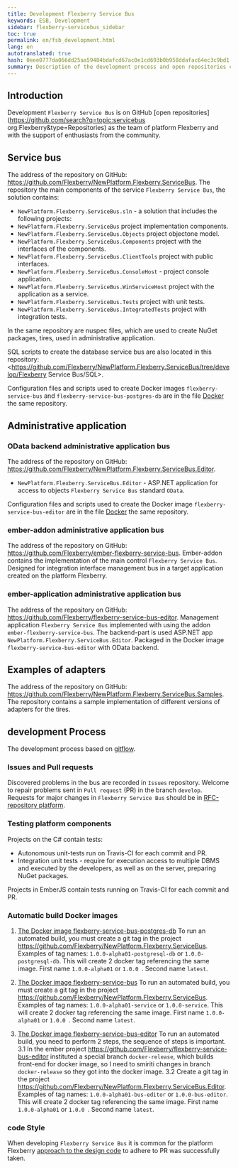 ```yaml
--- 
title: Development Flexberry Service Bus 
keywords: ESB, Development 
sidebar: flexberry-servicebus_sidebar 
toc: true 
permalink: en/fsb_development.html 
lang: en 
autotranslated: true 
hash: 0eee0777da066dd25aa59484bdafcd67ac0e1cd693b0b958ddafac64ec3c9bd1 
summary: Description of the development process and open repositories code Flexberry Service Bus. 
--- 
```


## Introduction 

Development `Flexberry Service Bus` is on GitHub [open repositories](https://github.com/search?q=topic:servicebus org:Flexberry&type=Repositories) as the team of platform Flexberry and with the support of enthusiasts from the community. 

## Service bus 

The address of the repository on GitHub: <https://github.com/Flexberry/NewPlatform.Flexberry.ServiceBus>. 
The repository the main components of the service `Flexberry Service Bus`, the solution contains: 

* `NewPlatform.Flexberry.ServiceBus.sln` - a solution that includes the following projects: 
* `NewPlatform.Flexberry.ServiceBus` project implementation components. 
* `NewPlatform.Flexberry.ServiceBus.Objects` project objectone model. 
* `NewPlatform.Flexberry.ServiceBus.Components` project with the interfaces of the components. 
* `NewPlatform.Flexberry.ServiceBus.ClientTools` project with public interfaces. 
* `NewPlatform.Flexberry.ServiceBus.ConsoleHost` - project console application. 
* `NewPlatform.Flexberry.ServiceBus.WinServiceHost` project with the application as a service. 
* `NewPlatform.Flexberry.ServiceBus.Tests` project with unit tests. 
* `NewPlatform.Flexberry.ServiceBus.IntegratedTests` project with integration tests. 

In the same repository are nuspec files, which are used to create NuGet packages, tires, used in administrative application. 

SQL scripts to create the database service bus are also located in this repository: <https://github.com/Flexberry/NewPlatform.Flexberry.ServiceBus/tree/develop/Flexberry Service Bus/SQL>. 

Configuration files and scripts used to create Docker images `flexberry-service-bus` and `flexberry-service-bus-postgres-db` are in the file [Docker](https://github.com/Flexberry/NewPlatform.Flexberry.ServiceBus/tree/develop/Docker) the same repository. 

## Administrative application 

### OData backend administrative application bus 

The address of the repository on GitHub: <https://github.com/Flexberry/NewPlatform.Flexberry.ServiceBus.Editor>. 

* `NewPlatform.Flexberry.ServiceBus.Editor` - ASP.NET application for access to objects `Flexberry Service Bus` standard `OData`. 

Configuration files and scripts used to create the Docker image `flexberry-service-bus-editor` are in the file [Docker](https://github.com/Flexberry/NewPlatform.Flexberry.ServiceBus.Editor/tree/develop/Docker) the same repository.

### ember-addon administrative application bus 

The address of the repository on GitHub: <https://github.com/Flexberry/ember-flexberry-service-bus>. 
Ember-addon contains the implementation of the main control `Flexberry Service Bus`. Designed for integration interface management bus in a target application created on the platform Flexberry. 

### ember-application administrative application bus 

The address of the repository on GitHub: <https://github.com/Flexberry/flexberry-service-bus-editor>. 
Management application `Flexberry Service Bus` implemented with using the addon `ember-flexberry-service-bus`. The backend-part is used ASP.NET app `NewPlatform.Flexberry.ServiceBus.Editor`. Packaged in the Docker image `flexberry-service-bus-editor` with OData backend. 

## Examples of adapters 

The address of the repository on GitHub: <https://github.com/Flexberry/NewPlatform.Flexberry.ServiceBus.Samples>. 
The repository contains a sample implementation of different versions of adapters for the tires. 

## development Process 

The development process based on [gitflow](https://proglib.io/p/git-github-gitflow/). 

### Issues and Pull requests 

Discovered problems in the bus are recorded in `Issues` repository. Welcome to repair problems sent in `Pull request` (PR) in the branch `develop`. 
Requests for major changes in `Flexberry Service Bus` should be in [RFC-repository platform](https://github.com/Flexberry/rfcs). 

### Testing platform components 

Projects on the C# contain tests: 
* Autonomous unit-tests run on Travis-CI for each commit and PR. 
* Integration unit tests - require for execution access to multiple DBMS and executed by the developers, as well as on the server, preparing NuGet packages. 

Projects in EmberJS contain tests running on Travis-CI for each commit and PR. 

### Automatic build Docker images 

1. [The Docker image flexberry-service-bus-postgres-db](https://hub.docker.com/r/flexberry/flexberry-service-bus-postgres-db) 
To run an automated build, you must create a git tag in the project <https://github.com/Flexberry/NewPlatform.Flexberry.ServiceBus>. 
Examples of tag names: `1.0.0-alpha01-postgresql-db` or `1.0.0-postgresql-db`. 
This will create 2 docker tag referencing the same image. First name `1.0.0-alpha01` or `1.0.0 `. Second name `latest`. 

2. [The Docker image flexberry-service-bus](https://hub.docker.com/r/flexberry/flexberry-service-bus) 
To run an automated build, you must create a git tag in the project <https://github.com/Flexberry/NewPlatform.Flexberry.ServiceBus>. 
Examples of tag names: `1.0.0-alpha01-service` or `1.0.0-service`. 
This will create 2 docker tag referencing the same image. First name `1.0.0-alpha01` or `1.0.0 `. Second name `latest`. 

3. [The Docker image flexberry-service-bus-editor](https://hub.docker.com/r/flexberry/flexberry-service-bus-editor) 
To run an automated build, you need to perform 2 steps, the sequence of steps is important. 
3.1 In the ember project <https://github.com/Flexberry/flexberry-service-bus-editor> instituted a special branch `docker-release`, which builds front-end for docker image, so I need to smiriti changes in branch `docker-release` so they got into the docker image. 
3.2 Create a git tag in the project <https://github.com/Flexberry/NewPlatform.Flexberry.ServiceBus.Editor>. Examples of tag names: `1.0.0-alpha01-bus-editor` or `1.0.0-bus-editor`. 
This will create 2 docker tag referencing the same image. First name `1.0.0-alpha01` or `1.0.0 `. Second name `latest`. 

### code Style 

When developing `Flexberry Service Bus` it is common for the platform Flexberry [approach to the design code](fp_code-style.html) to adhere to PR was successfully taken. 



